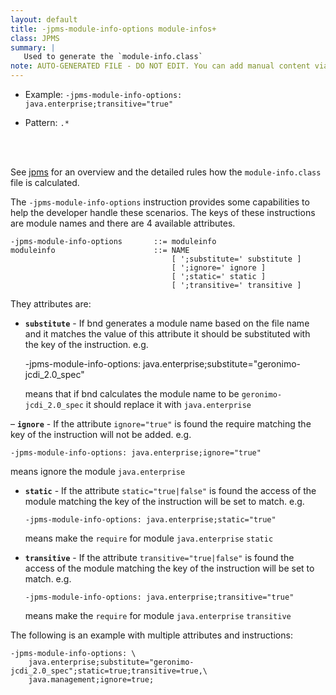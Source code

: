 ```yaml
---
layout: default
title: -jpms-module-info-options module-infos+
class: JPMS
summary: |
   Used to generate the `module-info.class`
note: AUTO-GENERATED FILE - DO NOT EDIT. You can add manual content via same filename in ext folder. 
---
```


- Example: `-jpms-module-info-options: java.enterprise;transitive="true"`

- Pattern: `.*`

<!-- Manual content from: ext/jpms_module_info_options.md --><br /><br />
See [jpms](../chapters/330-jpms.html) for an overview and the detailed rules how the `module-info.class` file is
calculated. 

The `-jpms-module-info-options` instruction provides some capabilities to help the developer handle these scenarios. The keys of these instructions are module names and there are 4 available attributes. 

    -jpms-module-info-options       ::= moduleinfo
    moduleinfo                      ::= NAME 
                                        [ ';substitute=' substitute ] 
                                        [ ';ignore=' ignore ] 
                                        [ ';static=' static ] 
                                        [ ';transitive=' transitive ]
    
They attributes are:


- **`substitute`** - If bnd generates a module name based on the file name and it matches the value of this attribute it should be substituted with the key of the instruction.
  e.g. 
  
    -jpms-module-info-options: java.enterprise;substitute="geronimo-jcdi_2.0_spec"

  means that if bnd calculates the module name to be `geronimo-jcdi_2.0_spec` it should replace it with `java.enterprise` 
  
– **`ignore`** - If the attribute `ignore="true"` is found the require matching the key of the instruction will not be added.
  e.g. 
  
  ```properties
  -jpms-module-info-options: java.enterprise;ignore="true"
  ```

  means ignore the module `java.enterprise`
  
- **`static`** - If the attribute `static="true|false"` is found the access of the module matching the key of the instruction will be set to match.
  e.g. 
  
  ```properties
  -jpms-module-info-options: java.enterprise;static="true"
  ```

  means make the `require` for module `java.enterprise` `static`
  
- **`transitive`** - If the attribute `transitive="true|false"` is found the access of the module matching the key of the instruction will be set to match.
  e.g. 
  
  ```properties
  -jpms-module-info-options: java.enterprise;transitive="true"
  ```
  
  means make the `require` for module `java.enterprise` `transitive`

The following is an example with multiple attributes and instructions:

```properties
-jpms-module-info-options: \
    java.enterprise;substitute="geronimo-jcdi_2.0_spec";static=true;transitive=true,\
    java.management;ignore=true;
```
